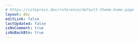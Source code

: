 ```yaml
---
# https://vitepress.dev/reference/default-theme-home-page
layout: doc
editLink: false
lastUpdated: false
isNoComment: true
isNoBackBtn: true
---
```


<script setup>
import TagsView from '../.vitepress/theme/components/TagsView.vue'
</script>

<TagsView />
